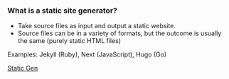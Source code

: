 ### What is a static site generator?

- Take source files as input and output a static website.
- Source files can be in a variety of formats, but the outcome is usually the same (purely static HTML files)

Examples: Jekyll (Ruby), Next (JavaScript), Hugo (Go)

[Static Gen](https://www.staticgen.com/)